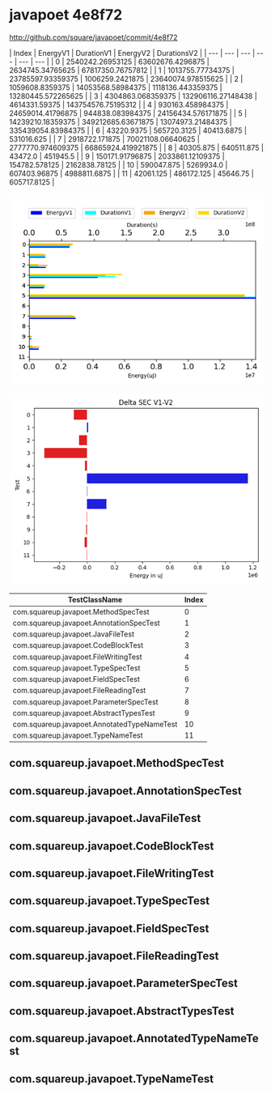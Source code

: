 # javapoet 4e8f72


http://github.com/square/javapoet/commit/4e8f72


| Index | EnergyV1 | DurationV1 | EnergyV2 | DurationsV2 |
| --- | --- | --- | --- | --- | --- |
| 0 | 2540242.26953125 | 63602676.4296875 | 2634745.34765625 | 67817350.76757812 |
| 1 | 1013755.77734375 | 23785597.93359375 | 1006259.2421875 | 23640074.978515625 |
| 2 | 1059608.8359375 | 14053568.58984375 | 1118136.443359375 | 13280445.572265625 |
| 3 | 4304863.068359375 | 132906116.27148438 | 4614331.59375 | 143754576.75195312 |
| 4 | 930163.458984375 | 24659014.41796875 | 944838.083984375 | 24156434.576171875 |
| 5 | 14239210.18359375 | 349212685.63671875 | 13074973.21484375 | 335439054.83984375 |
| 6 | 43220.9375 | 565720.3125 | 40413.6875 | 531016.625 |
| 7 | 2918722.171875 | 70021108.06640625 | 2777770.974609375 | 66865924.419921875 |
| 8 | 40305.875 | 640511.875 | 43472.0 | 451945.5 |
| 9 | 150171.91796875 | 2033861.12109375 | 154782.578125 | 2162838.78125 |
| 10 | 590047.875 | 5269934.0 | 607403.96875 | 4988811.6875 |
| 11 | 42061.125 | 486172.125 | 45646.75 | 605717.8125 |

![](./javapoet.png)

![](./javapoet_delta.png)

| TestClassName | Index |
| --- | --- |
| com.squareup.javapoet.MethodSpecTest | 0 |
| com.squareup.javapoet.AnnotationSpecTest | 1 |
| com.squareup.javapoet.JavaFileTest | 2 |
| com.squareup.javapoet.CodeBlockTest | 3 |
| com.squareup.javapoet.FileWritingTest | 4 |
| com.squareup.javapoet.TypeSpecTest | 5 |
| com.squareup.javapoet.FieldSpecTest | 6 |
| com.squareup.javapoet.FileReadingTest | 7 |
| com.squareup.javapoet.ParameterSpecTest | 8 |
| com.squareup.javapoet.AbstractTypesTest | 9 |
| com.squareup.javapoet.AnnotatedTypeNameTest | 10 |
| com.squareup.javapoet.TypeNameTest | 11 |
## com.squareup.javapoet.MethodSpecTest

## com.squareup.javapoet.AnnotationSpecTest

## com.squareup.javapoet.JavaFileTest

## com.squareup.javapoet.CodeBlockTest

## com.squareup.javapoet.FileWritingTest

## com.squareup.javapoet.TypeSpecTest

## com.squareup.javapoet.FieldSpecTest

## com.squareup.javapoet.FileReadingTest

## com.squareup.javapoet.ParameterSpecTest

## com.squareup.javapoet.AbstractTypesTest

## com.squareup.javapoet.AnnotatedTypeNameTest

## com.squareup.javapoet.TypeNameTest

